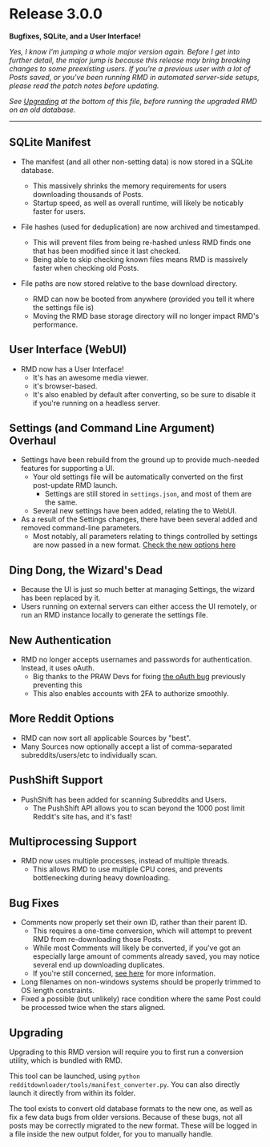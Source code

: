 # Release 3.0.0

__Bugfixes, SQLite, and a User Interface!__

_Yes, I know I'm jumping a whole major version again.
Before I get into further detail, the major jump is because this release may bring breaking changes to some preexisting users.
If you're a previous user with a *lot* of Posts saved, or you've been running RMD in automated server-side setups,
please read the patch notes before updating._

_See [Upgrading](#upgrading) at the bottom of this file, before running the upgraded RMD on an old database._


---

## SQLite Manifest
- The manifest (and all other non-setting data) is now stored in a SQLite database.
    + This massively shrinks the memory requirements for users downloading thousands of Posts.
    + Startup speed, as well as overall runtime, will likely be noticably faster for users.
  
- File hashes (used for deduplication) are now archived and timestamped.
    + This will prevent files from being re-hashed unless RMD finds one that has been modified since it last checked.
    + Being able to skip checking known files means RMD is massively faster when checking old Posts.
  
- File paths are now stored relative to the base download directory.
    + RMD can now be booted from anywhere (provided you tell it where the settings file is)
    + Moving the RMD base storage directory will no longer impact RMD's performance.
  
## User Interface (WebUI)
- RMD now has a User Interface!
    + It's has an awesome media viewer.
    + it's browser-based.
    + It's also enabled by default after converting, so be sure to disable it if you're running on a headless server.

## Settings (and Command Line Argument) Overhaul
- Settings have been rebuild from the ground up to provide much-needed features for supporting a UI.
    + Your old settings file will be automatically converted on the first post-update RMD launch.
      + Settings are still stored in ```settings.json```, and most of them are the same.
    + Several new settings have been added, relating the to WebUI.
- As a result of the Settings changes, there have been several added and removed command-line parameters.
    + Most notably, all parameters relating to things controlled by settings are now passed in a new format. [Check the new options here](../Advanced_Usage/Settings.md#arguments-in-rmd)

## Ding Dong, the Wizard's Dead
- Because the UI is just so much better at managing Settings, the wizard has been replaced by it.
- Users running on external servers can either access the UI remotely, or run an RMD instance locally to generate the settings file.

## New Authentication
+ RMD no longer accepts usernames and passwords for authentication. Instead, it uses oAuth.
    + Big thanks to the PRAW Devs for fixing [the oAuth bug](https://github.com/praw-dev/praw/issues/955) previously preventing this
    + This also enables accounts with 2FA to authorize smoothly.

## More Reddit Options
- RMD can now sort all applicable Sources by "best".
- Many Sources now optionally accept a list of comma-separated subreddits/users/etc to individually scan.

## PushShift Support
- PushShift has been added for scanning Subreddits and Users.
    + The PushShift API allows you to scan beyond the 1000 post limit Reddit's site has, and it's fast!

## Multiprocessing Support
- RMD now uses multiple processes, instead of multiple threads.
    + This allows RMD to use multiple CPU cores, and prevents bottlenecking during heavy downloading.

## Bug Fixes
- Comments now properly set their own ID, rather than their parent ID.
    + This requires a one-time conversion, which will attempt to prevent RMD from re-downloading those Posts.
    + While most Comments will likely be converted, if you've got an especially large amount of comments already saved, you may notice several end up downloading duplicates.
    + If you're still concerned, [see here](https://github.com/shadowmoose/RedditDownloader/issues/31#issuecomment-395538681) for more information.
- Long filenames on non-windows systems should be properly trimmed to OS length constraints.
- Fixed a possible (but unlikely) race condition where the same Post could be processed twice when the stars aligned.

## Upgrading
Upgrading to this RMD version will require you to first run a conversion utility, which is bundled with RMD.

This tool can be launched, using ```python redditdownloader/tools/manifest_converter.py```. 
You can also directly launch it directly from within its folder.

The tool exists to convert old database formats to the new one, as well as fix a few data bugs from older versions. 
Because of these bugs, not all posts may be correctly migrated to the new format. These will be logged in a file inside the new output folder, for you to manually handle.
